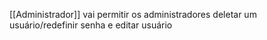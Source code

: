 [[Administrador]]
vai permitir os administradores deletar um usuário/redefinir senha e editar usuário